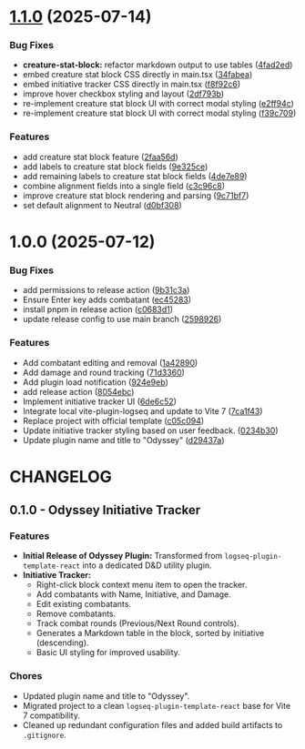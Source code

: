 # [1.1.0](https://github.com/shiftregister-vg/logseq-odyssey/compare/v1.0.0...v1.1.0) (2025-07-14)


### Bug Fixes

* **creature-stat-block:** refactor markdown output to use tables ([4fad2ed](https://github.com/shiftregister-vg/logseq-odyssey/commit/4fad2ed63c3a30b4acddb4aac2aed564728e6626))
* embed creature stat block CSS directly in main.tsx ([34fabea](https://github.com/shiftregister-vg/logseq-odyssey/commit/34fabea222b10820aa2f3ea7dde98e93c68e8001))
* embed initiative tracker CSS directly in main.tsx ([f8f92c6](https://github.com/shiftregister-vg/logseq-odyssey/commit/f8f92c608f162a24f048c93e1028f1cd4a3d645d))
* improve hover checkbox styling and layout ([2df793b](https://github.com/shiftregister-vg/logseq-odyssey/commit/2df793bb92c08d0e0cbb5a94e484ee4c1cdc66c5))
* re-implement creature stat block UI with correct modal styling ([e2ff94c](https://github.com/shiftregister-vg/logseq-odyssey/commit/e2ff94cc2be45596ce3ddf689f92ca03905031bf))
* re-implement creature stat block UI with correct modal styling ([f39c709](https://github.com/shiftregister-vg/logseq-odyssey/commit/f39c7096bdb39493c8054ed637e988f60f652d12))


### Features

* add creature stat block feature ([2faa56d](https://github.com/shiftregister-vg/logseq-odyssey/commit/2faa56d5626c090b581ad14254e0dd9bf80e23f7))
* add labels to creature stat block fields ([9e325ce](https://github.com/shiftregister-vg/logseq-odyssey/commit/9e325ce73abf08e4c95e55ea6ab29c90fca93c90))
* add remaining labels to creature stat block fields ([4de7e89](https://github.com/shiftregister-vg/logseq-odyssey/commit/4de7e89794800cc5fd99032e54c8fa109ebd29d5))
* combine alignment fields into a single field ([c3c96c8](https://github.com/shiftregister-vg/logseq-odyssey/commit/c3c96c8cccb8846c0a818c4b9f4d1f5cb1fc7970))
* improve creature stat block rendering and parsing ([9c71bf7](https://github.com/shiftregister-vg/logseq-odyssey/commit/9c71bf7bf2100c13509d71ccff8fe55e11ea676a))
* set default alignment to Neutral ([d0bf308](https://github.com/shiftregister-vg/logseq-odyssey/commit/d0bf3089bb5a51d5a5fb70adea79c975e58d885b))

# 1.0.0 (2025-07-12)


### Bug Fixes

* add permissions to release action ([9b31c3a](https://github.com/shiftregister-vg/logseq-odyssey/commit/9b31c3a223f0447cb7b13e8624a9bb2cfec6325c))
* Ensure Enter key adds combatant ([ec45283](https://github.com/shiftregister-vg/logseq-odyssey/commit/ec45283e687d743c15871476ab6d17e79483d2b2))
* install pnpm in release action ([c0683d1](https://github.com/shiftregister-vg/logseq-odyssey/commit/c0683d1e7a5b5e1f85e1889e9ea794d2455da53e))
* update release config to use main branch ([2598926](https://github.com/shiftregister-vg/logseq-odyssey/commit/2598926b5ee4c97d5977a85d88570be8ef1fb251))


### Features

* Add combatant editing and removal ([1a42890](https://github.com/shiftregister-vg/logseq-odyssey/commit/1a4289065cc0c3d3997338c3c11bfc4d8dfb8405))
* Add damage and round tracking ([71d3360](https://github.com/shiftregister-vg/logseq-odyssey/commit/71d336066b98534b5f5f4401463999b7c0715cce))
* Add plugin load notification ([924e9eb](https://github.com/shiftregister-vg/logseq-odyssey/commit/924e9eb2f98e1ae5d4ec970c22e5500fa3e4f518))
* add release action ([8054ebc](https://github.com/shiftregister-vg/logseq-odyssey/commit/8054ebcd369bf1cf64634d5801ce5f13aec30a9a))
* Implement initiative tracker UI ([6de6c52](https://github.com/shiftregister-vg/logseq-odyssey/commit/6de6c5241a3f468b0aa6859238d05d6382e9f841))
* Integrate local vite-plugin-logseq and update to Vite 7 ([7ca1f43](https://github.com/shiftregister-vg/logseq-odyssey/commit/7ca1f43cbd350c7c1fc2cc33dc17a4173f8661ad))
* Replace project with official template ([c05c094](https://github.com/shiftregister-vg/logseq-odyssey/commit/c05c094e4304525f12f5285c8925d5c4ccb94873))
* Update initiative tracker styling based on user feedback. ([0234b30](https://github.com/shiftregister-vg/logseq-odyssey/commit/0234b3049681cb709a05d6ba744f910c5ae3e81a))
* Update plugin name and title to "Odyssey" ([d29437a](https://github.com/shiftregister-vg/logseq-odyssey/commit/d29437ae0ad177327cf2daf0acbfffd8a6ff35c6))

# CHANGELOG

## 0.1.0 - Odyssey Initiative Tracker

### Features

- **Initial Release of Odyssey Plugin:** Transformed from `logseq-plugin-template-react` into a dedicated D&D utility plugin.
- **Initiative Tracker:**
  - Right-click block context menu item to open the tracker.
  - Add combatants with Name, Initiative, and Damage.
  - Edit existing combatants.
  - Remove combatants.
  - Track combat rounds (Previous/Next Round controls).
  - Generates a Markdown table in the block, sorted by initiative (descending).
  - Basic UI styling for improved usability.

### Chores

- Updated plugin name and title to "Odyssey".
- Migrated project to a clean `logseq-plugin-template-react` base for Vite 7 compatibility.
- Cleaned up redundant configuration files and added build artifacts to `.gitignore`.
